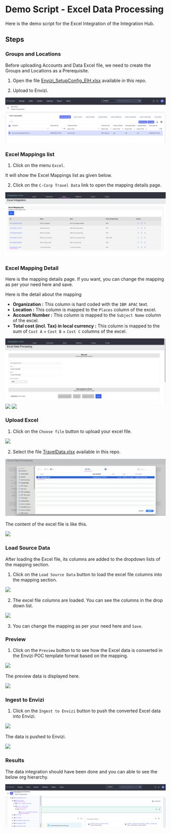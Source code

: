 
# Demo Script - Excel Data Processing

Here is the demo script for the Excel Integration of the Integration Hub.

## Steps

### Groups and Locations

Before uploading Accounts and Data Excel file, we need to create the Groups and Locations as a Prerequisite.

1. Open the file [Envizi_SetupConfig_EIH.xlsx](./files/Envizi_SetupConfig_EIH.xlsx) available in this repo.

2. Upload to Envizi.

<img src="images/image-upload.png">


### Excel Mappings list

1. Click on the menu `Excel`. 

It will show the Excel Mappings list as given below.

2. Click on the `C-Corp Travel Data` link to open the mapping details page.

<img src="images/image11.png">

### Excel Mapping Detail

Here is the mapping details page. If you want, you can change the mapping as per your need here and save.

Here is the detail about the mapping

- **Organization :** This column is hard coded with the `IBM APAC` text.
- **Location :** This column is mapped to the `Places` column of the excel.
- **Account Number :** This column is mapped to the `Subject Name` column of the excel.
- **Total cost (incl. Tax) in local currency :** This column is mapped to the sum of `Cost A` + `Cost B` + `Cost C` columns of the excel.


<img src="images/image12-1.png">
<img src="images/image12-2.png">
<img src="images/image12-3.png">



### Upload Excel

1. Click on the `Choose file` button to upload your excel file.

<img src="images/image13.png">

2. Select the file [TravelData.xlsx](./files/TravelData.xlsx) available in this repo.

<img src="images/image14.png">

The content of the excel file is like this.

<img src="images/image15.png">


### Load Source Data

After loading the Excel file, its columns are added to the dropdown lists of the mapping section. 

1. Click on the `Load Source Data` button to load the excel file columns into the mapping section.

<img src="images/image16.png">

2. The excel file columns are loaded. You can see the columns in the drop down list.

<img src="images/image17.png">

3. You can change the mapping as per your need here and `Save`.

### Preview

1. Click on the `Preview` button to to see how the Excel data is converted in the Envizi POC template format based on the mapping.

<img src="images/image18.png">

The preview data is displayed here.

<img src="images/image19.png">


### Ingest to Envizi

1. Click on the `Ingest to Envizi` button to push the converted Excel data into Envizi.

<img src="images/image20.png">

The data is pushed to Envizi.

<img src="images/image21.png">


### Results

The data integration should have been done and you can able to see the below org hierarchy.

<img src="images/image-envizi1.png">